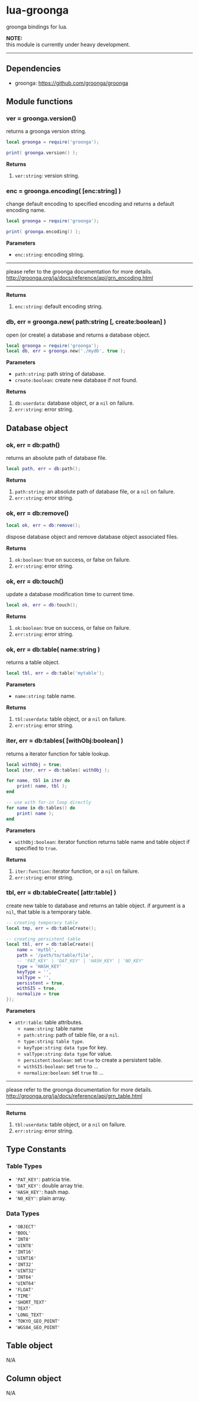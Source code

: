 # lua-groonga

groonga bindings for lua.

**NOTE:**  
this module is currently under heavy development.

---

## Dependencies

- groonga: https://github.com/groonga/groonga


## Module functions

### ver = groonga.version()

returns a groonga version string.

```lua
local groonga = require('groonga');

print( groonga.version() );
```

**Returns**

1. `ver:string`: version string.

### enc = groonga.encoding( [enc:string] )

change default encoding to specified encoding and returns a default encoding name.

```lua
local groonga = require('groonga');

print( groonga.encoding() );
```

**Parameters**

- `enc:string`: encoding string.

---

please refer to the groonga documentation for more details.  
http://groonga.org/ja/docs/reference/api/grn_encoding.html

---

**Returns**

1. `enc:string`: default encoding string.


### db, err = groonga.new( path:string [, create:boolean] )

open (or create) a database and returns a database object.

```lua
local groonga = require('groonga');
local db, err = groonga.new('./mydb', true );
```

**Parameters**

- `path:string`: path string of database.
- `create:boolean`: create new database if not found.

**Returns**

1. `db:userdata`: database object, or a `nil` on failure.
2. `err:string`: error string. 


## Database object

### ok, err = db:path()

returns an absolute path of database file.

```lua
local path, err = db:path();
```

**Returns**

1. `path:string`: an absolute path of database file, or a `nil` on failure.
2. `err:string`: error string. 


### ok, err = db:remove()

```lua
local ok, err = db:remove();
```

dispose database object and remove database object associated files.

**Returns**

1. `ok:boolean`: true on success, or false on failure.
2. `err:string`: error string. 


### ok, err = db:touch()

update a database modification time to current time.

```lua
local ok, err = db:touch();
```

**Returns**

1. `ok:boolean`: true on success, or false on failure.
2. `err:string`: error string. 


### ok, err = db:table( name:string )

returns a table object.

```lua
local tbl, err = db:table('mytable');
```

**Parameters**

- `name:string`: table name.

**Returns**

1. `tbl:userdata`: table object, or a `nil` on failure.
2. `err:string`: error string. 


### iter, err = db:tables( [withObj:boolean] )

returns a iterator function for table lookup.

```lua
local withObj = true;
local iter, err = db:tables( withObj );

for name, tbl in iter do
    print( name, tbl );
end

-- use with for-in loop directly
for name in db:tables() do
    print( name );
end
```

**Parameters**

- `withObj:boolean`: iterator function returns table name and table object if specified to `true`.

**Returns**

1. `iter:function`: iterator function, or a `nil` on failure.
2. `err:string`: error string.


### tbl, err = db:tableCreate( [attr:table] )

create new table to database and returns an table object. if argument is a `nil`, that table is a temporary table.

```lua
-- creating temporary table
local tmp, err = db:tableCreate();

-- creating persistent table
local tbl, err = db:tableCreate({
    name = 'mytbl',
    path = '/path/to/table/file',
    -- 'PAT_KEY' | 'DAT_KEY' | 'HASH_KEY' | 'NO_KEY'
    type = 'HASH_KEY'
    keyType = '',
    valType = '',
    persistent = true,
    withSIS = true,
    normalize = true
});
```

**Parameters**

- `attr:table`: table attributes.
  - `name:string`: table name
  - `path:string`: path of table file, or a `nil`.
  - `type:string`: `table type`.
  - `keyType:string`: `data type` for key.
  - `valType:string`: `data type` for value.
  - `persistent:boolean`: set `true` to create a persistent table.
  - `withSIS:boolean`: set `true` to ...
  - `normalize:boolean`: set `true` to ...

---

please refer to the groonga documentation for more details.  
http://groonga.org/ja/docs/reference/api/grn_table.html

---

**Returns**

1. `tbl:userdata`: table object, or a `nil` on failure.
2. `err:string`: error string.

## Type Constants

### Table Types

- `'PAT_KEY'`: patricia trie.
- `'DAT_KEY'`: double array trie.
- `'HASH_KEY'`: hash map.
- `'NO_KEY'`: plain array.


### Data Types

- `'OBJECT'`
- `'BOOL'`
- `'INT8'`
- `'UINT8'`
- `'INT16'`
- `'UINT16'`
- `'INT32'`
- `'UINT32'`
- `'INT64'`
- `'UINT64'`
- `'FLOAT'`
- `'TIME'`
- `'SHORT_TEXT'`
- `'TEXT'`
- `'LONG_TEXT'`
- `'TOKYO_GEO_POINT'`
- `'WGS84_GEO_POINT'`


## Table object

N/A

## Column object

N/A

